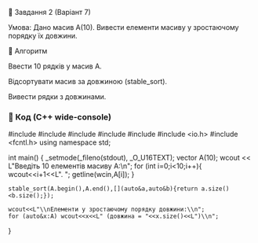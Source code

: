 🧾 Завдання 2 (Варіант 7)

Умова:
Дано масив A(10). Вивести елементи масиву у зростаючому порядку їх довжини.

🔹 Алгоритм

Ввести 10 рядків у масив A.

Відсортувати масив за довжиною (stable_sort).

Вивести рядки з довжинами.

### 🔹 Код (C++ wide-console)

#include <iostream>
#include <iomanip>
#include <string>
#include <vector>
#include <algorithm>
#include <io.h>
#include <fcntl.h>
using namespace std;

int main() {
    _setmode(_fileno(stdout), _O_U16TEXT);
    vector<wstring> A(10);
    wcout << L"Введіть 10 елементів масиву A:\\n";
    for (int i=0;i<10;i++){ wcout<<i+1<<L". "; getline(wcin,A[i]); }

    stable_sort(A.begin(),A.end(),[](auto&a,auto&b){return a.size()<b.size();});

    wcout<<L"\\nЕлементи у зростаючому порядку довжини:\\n";
    for (auto&x:A) wcout<<x<<L" (довжина = "<<x.size()<<L")\\n";
}
